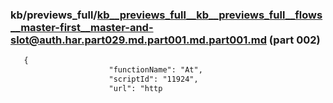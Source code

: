### kb/previews_full/kb__previews_full__kb__previews_full__flows__master-first__master-and-slot@auth.har.part029.md.part001.md.part001.md (part 002)

```md
   {
                      "functionName": "At",
                      "scriptId": "11924",
                      "url": "http
```

```
